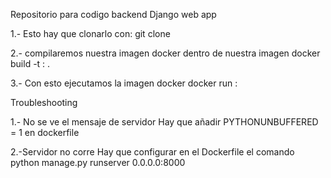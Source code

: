 Repositorio para codigo backend Django web app

1.- Esto hay que clonarlo con:
git clone <url>

2.- compilaremos nuestra imagen docker dentro de nuestra imagen 
docker build -t <name-tag>:<version> .

3.- Con esto ejecutamos la imagen docker
docker run <name-tag>:<version>

Troubleshooting

1.- No se ve el mensaje de servidor 
Hay que añadir PYTHONUNBUFFERED = 1 en dockerfile

2.-Servidor no corre
Hay que configurar en el Dockerfile el comando 
python manage.py runserver 0.0.0.0:8000
